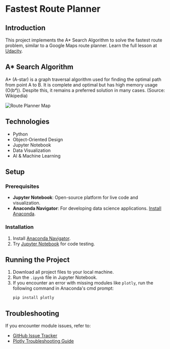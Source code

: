 
# Fastest Route Planner

## Introduction
This project implements the A* Search Algorithm to solve the fastest route problem, similar to a Google Maps route planner. Learn the full lesson at [Udacity](https://classroom.udacity.com/nanodegrees/nd113/dashboard/overview).

## A* Search Algorithm
A* (A-star) is a graph traversal algorithm used for finding the optimal path from point A to B. It is complete and optimal but has high memory usage (O(bᵈ)). Despite this, it remains a preferred solution in many cases. (Source: Wikipedia)

![Route Planner Map](./src/picture/map.PNG)

## Technologies
- Python
- Object-Oriented Design
- Jupyter Notebook
- Data Visualization
- AI & Machine Learning

## Setup
### Prerequisites
- **Jupyter Notebook**: Open-source platform for live code and visualization. 
- **Anaconda Navigator**: For developing data science applications. [Install Anaconda](https://docs.anaconda.com/anaconda/navigator/install/).

### Installation
1. Install [Anaconda Navigator](https://docs.anaconda.com/anaconda/navigator/install/).
2. Try [Jupyter Notebook](https://jupyter.org/try) for code testing.

## Running the Project
1. Download all project files to your local machine.
2. Run the `.ipynb` file in Jupyter Notebook.
3. If you encounter an error with missing modules like `plotly`, run the following command in Anaconda's cmd prompt:
   ```
   pip install plotly
   ```

## Troubleshooting
If you encounter module issues, refer to:
- [GitHub Issue Tracker](https://github.com/plotly/plotly.py/issues/1660)
- [Plotly Troubleshooting Guide](https://plotly.com/python/troubleshooting/)